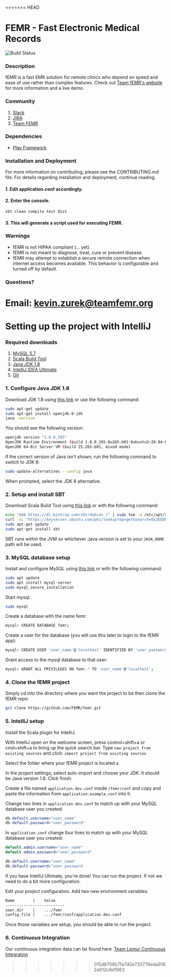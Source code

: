 <<<<<<< HEAD
# FEMR - Fast Electronic Medical Records

![Build Status](https://codebuild.us-east-1.amazonaws.com/badges?uuid=eyJlbmNyeXB0ZWREYXRhIjoiMVBXNWNSMnZsYkgxb05IYS9rclF4eE9QcVdZT1JBNWI1V3RucFd1cXd4ZVEzTzZ5ZWREaEJJRXRDbExyY243eG05VVV4cWVkQXlMelN1bnkxY2dHUUlZPSIsIml2UGFyYW1ldGVyU3BlYyI6IjlCTnI2U0hvU00yNjROQnQiLCJtYXRlcmlhbFNldFNlcmlhbCI6MX0%3D&branch=master)

### Description

fEMR is a fast EMR solution for remote clinics who depend on speed and ease of use rather than complex features. Check out [Team fEMR's website](https://teamfemr.org) for more information and a live demo.

### Community
1. [Slack](http://teamfemr.org/slack.html)
2. [JIRA](https://teamfemr.atlassian.net)
3. [Team FEMR](https://teamfemr.org)

### Dependencies

* [Play Framework](http://www.playframework.com/)

### Installation and Deployment

For more information on contributing, please see the CONTRIBUTING.md file. For details regarding installation and deployment, continue reading.


#### 1. Edit application.conf accordingly.
#### 2. Enter the console.
    sbt clean compile test dist
#### 3. This will generate a script used for executing FEMR.

### Warnings

* fEMR is not HIPAA compliant (... yet).
* fEMR is not meant to diagnose, treat, cure or prevent disease.
* fEMR may attempt to establish a secure remote connection when internet access becomes available. This behavior is configurable and turned off by default.

### Questions?

Email: kevin.zurek@teamfemr.org
=======
# Setting up the project with IntelliJ

### Required downloads
1. [MySQL 5.7](http://www.mysql.com/)
2. [Scala Build Tool](http://www.scala-sbt.org/)
3. [Java JDK 1.8](http://www.oracle.com/technetwork/java/javase/downloads/jdk8-downloads-2133151.html)
4. [IntelliJ IDEA Ultimate](http://www.jetbrains.com/idea/)
5. [Git](http://git-scm.com/)


### 1. Configure Java JDK 1.8
Download JDK 1.8 using [this link](http://www.oracle.com/technetwork/java/javase/downloads/jdk8-downloads-2133151.html)
or use the following command: 
```bash
sudo apt-get update
sudo apt-get install openjdk-8-jdk
java -version
```
You should see the following version:
```bash
openjdk version "1.8.0_265"
OpenJDK Runtime Environment (build 1.8.0_265-8u265-b01-0ubuntu2~20.04-b01)
OpenJDK 64-Bit Server VM (build 25.265-b01, mixed mode)
```
If the correct version of Java isn't shown, run the following command to switch to JDK 8:
```bash
sudo update-alternatives --config java
```
When prompted, select the JDK 8 alternative.

### 2. Setup and install SBT
Download Scala Build Tool using [this link](http://www.scala-sbt.org/) or with the following command:
```bash
echo "deb https://dl.bintray.com/sbt/debian /" | sudo tee -a /etc/apt/sources.list.d/sbt.list
curl -sL "https://keyserver.ubuntu.com/pks/lookup?op=get&search=0x2EE0EA64E40A89B84B2DF73499E82A75642AC823" | sudo apt-key add
sudo apt-get update
sudo apt-get install sbt
```
SBT runs within the JVM so whichever Java version is set to your ```JAVA_HOME``` path will be used.

### 3. MySQL database setup
Install and configure MySQL using [this link](http://www.mysql.com/) or with the following command:
```bash
sudo apt update
sudo apt install mysql-server
sudo mysql_secure_installation
```
Start mysql:
```bash
sudo mysql
```
Create a database with the name femr:
```bash
mysql> CREATE DATABASE femr;
```
Create a user for the database (you will use this later to login to the fEMR app):
```bash
mysql> CREATE USER 'user_name'@'localhost' IDENTIFIED BY 'user_password';
```
Grant access to the mysql database to that user:
```bash
mysql> GRANT ALL PRIVILEGES ON femr.* TO 'user_name'@'localhost';
```

### 4. Clone the fEMR project
Simply cd into the directory where you want the project to be then clone the fEMR repo:
```bash
git clone https://github.com/FEMR/femr.git
```

### 5. IntelliJ setup
Install the Scala plugin for IntelliJ.

With IntelliJ open on the welcome screen, press control+shift+a or cmd+shift+a to bring up the quick search bar.
Type `new project from existing sources` and click: `import project from existing sources`

Select the folder where your fEMR project is located.s

In the project settings, select auto-import and choose your JDK. It should be Java version 1.8. Click finish.

Create a file named `application.dev.conf` inside `/femr/conf` and copy and paste the information from `application.example.conf`
into it. 

Change two lines in `application.dev.conf` to match up with your MySQL database user you created:
```java
db.default.username="user_name"
db.default.password="user_password"
```

In `application.conf` change four lines to match up with your MySQL database user you created:
```java
default.admin.username="user_name"
default.admin.password="user_password"

db.default.username="user_name"
db.default.password="user_password
```

If you have IntelliJ Ultimate, you're done! You can run the project. If not we need to do a bit more configuration.

Edit your project configuration. Add two new environment variables:
```bash
Name        |    Value
--------------------------
user.dir    |    .../femr
config.file |    .../femr/conf/application.dev.conf
```

Once those variables are setup, you should be able to run the project.


### 6. Continuous Integration
Our continuous integration data can be found here: 
[Team Lemur Continuous Integration](https://app.circleci.com/pipelines/github/CPSECapstone/lemur-femr)
>>>>>>> 015d8706b7fa7d0e733776eda9182a612c8d1963
